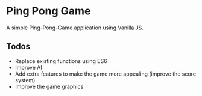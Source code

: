 # Ping Pong Game

A simple Ping-Pong-Game application using Vanilla JS.

## Todos

+ Replace existing functions using ES6
+ Improve AI
+ Add extra features to make the game more appealing (improve the score system)
+ Improve the game graphics